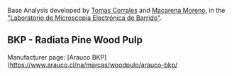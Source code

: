 Base Analysis developed by [Tomas Corrales](http://doctoradofisica.usm.cl/profesores-doctorado/materia-condensada/tomas-corrales/) and [Macarena Moreno](https://www.researchgate.net/scientific-contributions/2069415369_Macarena_Moreno), in the ["Laboratorio de Microscopía Electrónica de Barrido"](https://fisica.usm.cl/investigacion/laboratorios/laboratorio-de-microscopia-electronica-de-barrido/). 

## BKP - Radiata Pine Wood Pulp
Manufacturer page: [Arauco BKP](https://www.arauco.cl/na/marcas/woodpulp/arauco-bkp/

